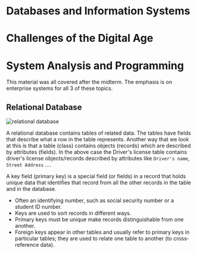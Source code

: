 # Databases and Information Systems
# Challenges of the Digital Age
# System Analysis and Programming

This material was all covered after the midterm. The emphasis is on enterprise systems for all 3 of these topics.

## Relational Database

![relational database](https://rhildred.github.io/courses/MB115/RelationalDatabase.png "relational database")

A relational database contains tables of related data. The tables have fields that describe what a row in the table represents. Another way that we look at this is that a table (class) contains objects (records) which are described by attributes (fields). In the above case the Driver's license table contains driver's license objects/records described by attributes like `Driver's name`, `Street Address` ....

A key field (primary key) is a special field (or fields) in a record that holds unique data that identifies that record from all the other records in the table and in the database. 

* Often an identifying number, such as social security number or a student ID number.
* Keys are used to sort records in different ways.
* Primary keys must be unique make records distinguishable from one another.
* Foreign keys appear in other tables and usually refer to primary keys in particular tables; they are used to relate one table to another (to cross-reference data).


